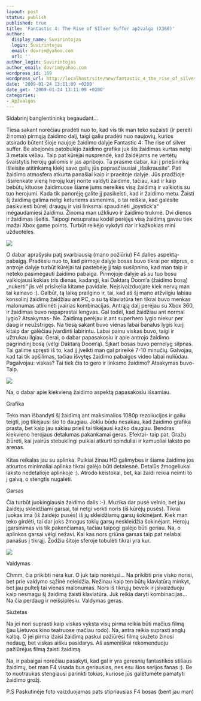 ```yaml
---
layout: post
status: publish
published: true
title: 'Fantastic 4: The Rise of SIlver Suffer apžvalga (X360)'
author:
  display_name: Suvirintojas
  login: Suvirintojas
  email: dovrim@yahoo.com
  url: ''
author_login: Suvirintojas
author_email: dovrim@yahoo.com
wordpress_id: 169
wordpress_url: http://localhost/site/new/fantastic_4_the_rise_of_silver_suffer_apzvalga_x360/
date: '2009-01-24 13:11:09 +0200'
date_gmt: '2009-01-24 13:11:09 +0200'
categories:
- Apžvalgos
---
```

<p>Sidabrinį banglentininką begaudant...</p>
<p>Tiesa sakant norėčiau pradėti nuo to, kad vis tik man teko sužaisti (ir pereiti žinoma) pirmąją žaidimo dalį, taigi galiu pradėti nuo naujovių, kurios atsirado būtent šioje naujoje žaidimo dalyje Fantastic 4: The rise of silver suffer. Be abejonės patobulėjo žaidimo grafika juk šis žaidimas kurtas netgi 3 metais vėliau. Taip pat kūrėjai nusprendė, kad žaidėjams ne vertėtų švaistytis herojų galiomis ir jas apribojo. Ta prasme dabar, kai į priešininką išleisite atitinkamą kiekį savo galių jūs paprasčiausiai „išsikrausite“. Pati žaidimo atmosfera atkurta panašiai kaip ir praeitoje dalyje. Jūs pradžioje išsirenkate vieną herojų kurį norite valdyti žaidime, tačiau, kad ir kaip bebūtų kituose žaidimuose šiame jums nereikės visą žaidimą ir valkiotis su tuo herojumi. Kada tik panorėję galite jį pasikeisti, kad ir žaidimo metu. Žaisti šį žaidimą galima netgi keturiems asmenims, o tai reiškia, kad galėsite pasikviesti būrelį draugų ir visi linksmai spaudinėti „joystick‘a“ mėgaudamiesi žaidimu. Žinoma man užkliuvo ir žaidimo trukmė. Dvi dienos ir žaidimas išeitis. Taipogi nesupratau kodėl perėjęs visą žaidimą gavau tiek mažai Xbox game points. Turbūt reikėjo vykdyti dar ir kažkokias mini užduotėles.</p>
<p><img src="http://img134.imageshack.us/img134/8636/batascrn2xxxir3.png" /></p>
<p>O dabar aprašysiu patį svarbiausią (mano požiūriu) F4 dalies aspektą- pabaigą. Pradėsiu nuo to, kad pirmoje dalyje bosas buvo tikrai per stiprus, o antroje dalyje turbūt kūrėjai tai pastebėję jį taip susilpnino, kad man taip ir neteko pasimėgauti žaidimo pabaiga. Pirmojoje dalyje aš su tuo bosu valkiojausi kokias tris dienas, kadangi, kai Daktarą Doom‘a (žaidimo bosą) „nukerti“ jis vėl prisikelia kitame pavidale. Neįsivaizduojate kiek nervų man tai kainavo :). Galbūt, tą laiką prailgino ir, tai, kad aš šį mano atžvilgiu labiau konsolinį žaidimą žaidžiau ant PC, o su tą klaviatūra ten tikrai buvo menkas malonumas atlikinėti įvairias kombinacijas. Antrąją dalį perėjau su Xbox 360, ir žaidimas buvo nepaprastai lengvas. Gal todėl, kad žaidžiau ant normal lygio? Atsakymas- Ne. Žaidimą perėjau ir ant superhero lygio niekur per daug ir neužstrigęs. Na tiesą sakant buvo vienas labai banalus lygis kurį kitaip dar galėčiau įvardinti labirintu. Labai painu viskas buvo, taigi ir užtrukau ilgiau. Gerai, o dabar papasakosiu ir apie antrojo žaidimo pagrindinį bosą (vėlgi Daktarą Doom‘ą). Šįkart bosas buvo pernelyg silpnas. Tai galime spręsti iš to, kad jį įveikti man gal prireikė 7-10 minučių. Galvojau, kad tai tik apšilimas, tačiau išvytęs žaidimo pabaigos video labai nuliūdau. Pagalvojau: viskas? Tai tiek čia to gero ir linksmo žaidimo? Atsakymas buvo- Taip.   </p>
<p><img src="http://img134.imageshack.us/img134/8489/batascrn7xxxhf8.png" /></p>
<p>Na, o dabar apie kiekvieną žaidimo aspektą papasakosiu išsamiau.</p>
<p>Grafika</p>
<p>Teko man išbandyti šį žaidimą ant maksimalios 1080p rezoliucijos ir galiu teigti, jog tikėjausi šio to daugiau. Jokiu būdu nesakau, kad žaidimo grafika prasta, bet kaip jau sakiau prieš tai tikėjausi kažko daugiau. Bendras kiekvieno herojaus detalumas pakankamai geras. Efektai- taip pat. Gražu žiūrėti, kai įvairūs stebuklingi puikiai atkurti spinduliai ir kamuoliai laksto po arenas.<br />
<br />Kitas reikalas jau su aplinka. Puikiai žinau HD galimybes ir šiame žaidime jos atkurtos minimaliai aplinka tikrai galėjo būti detalesnė. Detalūs žmogeliukai laksto nedetalioje aplinkoje :). Atrodo keistokai, bet, kai žaidi reikia neimti to į galvą, o stengtis nugalėti.</p>
<p>Garsas</p>
<p>Čia turbūt juokingiausia žaidimo dalis :-). Muzika dar pusė velnio, bet jau žaidėjų skleidžiami garsai, tai netgi verkti noris (iš kūrėjų pusės). Tikrai juokas ima (iš žaidėjo pusės) iš jų skleidžiamų garsų šokinėjant. Kiek man teko girdėti, tai dar joks žmogus tokių garsų neskleidžia šokinėjant. Herojų įgarsinimas vis tik pakenčiamas, tačiau taipogi galėjo būti geriau. Na, o aplinkos garsai vėlgi nežavi. Kai kas nors griūna garsas taip pat nelabai panašus į tikrąjį. Žodžiu šitoje sferoje tobulėti tikrai yra kur.</p>
<p><img src="http://img134.imageshack.us/img134/2039/batascrn10xxxzm8.png" /></p>
<p>Valdymas</p>
<p>Chmm, čia prikibti nėra kur. O juk taip norėtųsi... Na prikibti prie visko norisi, bet prie valdymo sąžinė neleidžia. Nežinau kaip ten būtų klaviatūrą minkyt, bet jau pultelį tai vienas malonumas. Nors iš tikrųjų beveik ir įsivaizduoju kaip nesmagu šį žaidimą žaisti klaviatūra. Juk reikia daryti kombinacijas... Na čia perdaug ir neišsiplėsiu. Valdymas geras.</p>
<p>Siužetas</p>
<p>Na jei nori suprasti kaip viskas vyksta visų pirma reikia būti mačius filmą (jau Lietuvos kino teatruose mačiau rodo). Na, antra reikia suprasti anglų kalbą. O jei pirma ižaisi žaidimą paskui pažiūrėsi filmą siužeto žinosi nedaug, bet viskas aišku pasidarys. Aš asmeniškai rekomenduoju pažiūrėjus filmą žaisti žaidimą. </p>
<p>Na, ir pabaigai norėčiau pasakyti, kad gal ir yra geresnių fantastikos stiliaus žaidimų, bet man F4 visada bus geriausias, nes esu šios serijos fanas :). Be to nuotraukas stengiausi parinkti tokias, kuriose jūs galėtumėte pamatyti žaidimo grožį.</p>
<p>P.S Paskutinėje foto vaizduojamas pats stipriausias F4 bosas (bent jau man)<br /></p>
